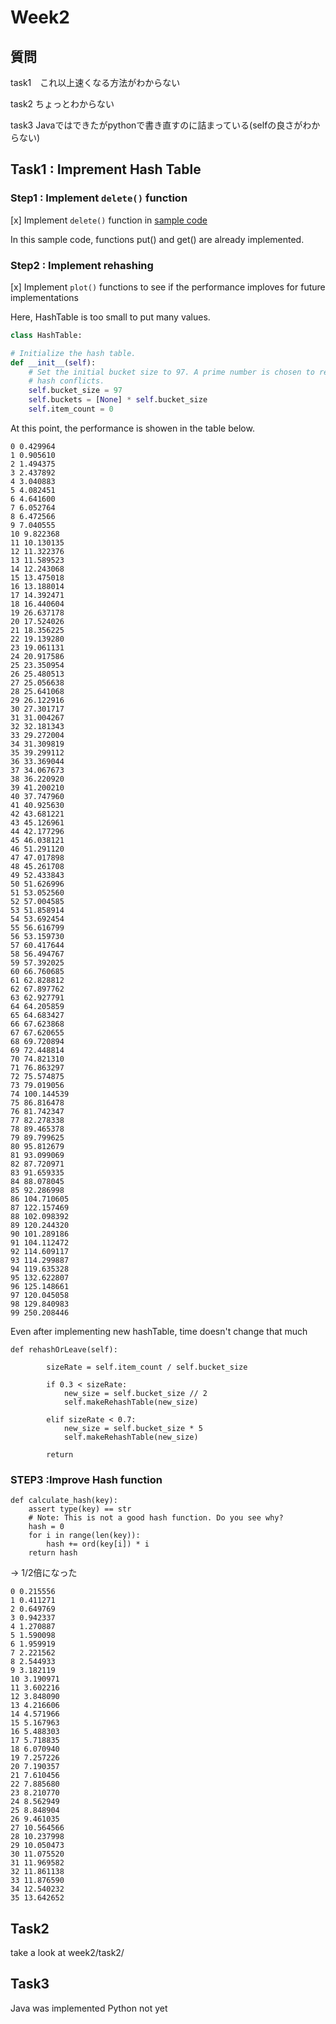 # Week2

## 質問

task1　これ以上速くなる方法がわからない

task2 ちょっとわからない

task3 Javaではできたがpythonで書き直すのに詰まっている(selfの良さがわからない)


## Task1 : Imprement Hash Table 

### Step1 : Implement `delete()` function 

[x] Implement `delete()` function in [sample code](https://github.com/xharaken/step2/blob/master/hash_table.py)

In this sample code, functions put() and get() are already implemented.


### Step2 : Implement rehashing

[x] Implement `plot()` functions to see if the performance imploves for future implementations


Here, HashTable is too small to put many values. 

```python
class HashTable:

# Initialize the hash table.
def __init__(self):
    # Set the initial bucket size to 97. A prime number is chosen to reduce
    # hash conflicts.
    self.bucket_size = 97
    self.buckets = [None] * self.bucket_size
    self.item_count = 0

```

At this point, the performance is showen in the table below.

```
0 0.429964
1 0.905610
2 1.494375
3 2.437892
4 3.040883
5 4.082451
6 4.641600
7 6.052764
8 6.472566
9 7.040555
10 9.822368
11 10.130135
12 11.322376
13 11.589523
14 12.243068
15 13.475018
16 13.188014
17 14.392471
18 16.440604
19 26.637178
20 17.524026
21 18.356225
22 19.139280
23 19.061131
24 20.917586
25 23.350954
26 25.480513
27 25.056638
28 25.641068
29 26.122916
30 27.301717
31 31.004267
32 32.181343
33 29.272004
34 31.309819
35 39.299112
36 33.369044
37 34.067673
38 36.220920
39 41.200210
40 37.747960
41 40.925630
42 43.681221
43 45.126961
44 42.177296
45 46.038121
46 51.291120
47 47.017898
48 45.261708
49 52.433843
50 51.626996
51 53.052560
52 57.004585
53 51.858914
54 53.692454
55 56.616799
56 53.159730
57 60.417644
58 56.494767
59 57.392025
60 66.760685
61 62.828812
62 67.897762
63 62.927791
64 64.205859
65 64.683427
66 67.623868
67 67.620655
68 69.720894
69 72.448814
70 74.821310
71 76.863297
72 75.574875
73 79.019056
74 100.144539
75 86.816478
76 81.742347
77 82.278338
78 89.465378
79 89.799625
80 95.812679
81 93.099069
82 87.720971
83 91.659335
84 88.078045
85 92.286998
86 104.710605
87 122.157469
88 102.098392
89 120.244320
90 101.289186
91 104.112472
92 114.609117
93 114.299887
94 119.635328
95 132.622807
96 125.148661
97 120.045058
98 129.840983
99 250.208446
```

Even after implementing new hashTable, time doesn't change that much
```
def rehashOrLeave(self):
        
        sizeRate = self.item_count / self.bucket_size
        
        if 0.3 < sizeRate:
            new_size = self.bucket_size // 2
            self.makeRehashTable(new_size)
            
        elif sizeRate < 0.7:
            new_size = self.bucket_size * 5
            self.makeRehashTable(new_size)
            
        return
```



### STEP3 :Improve Hash function



```
def calculate_hash(key):
    assert type(key) == str
    # Note: This is not a good hash function. Do you see why?
    hash = 0
    for i in range(len(key)):
        hash += ord(key[i]) * i
    return hash
```


-> 1/2倍になった

```
0 0.215556
1 0.411271
2 0.649769
3 0.942337
4 1.270887
5 1.590098
6 1.959919
7 2.221562
8 2.544933
9 3.182119
10 3.190971
11 3.602216
12 3.848090
13 4.216606
14 4.571966
15 5.167963
16 5.488303
17 5.718835
18 6.070940
19 7.257226
20 7.190357
21 7.610456
22 7.885680
23 8.210770
24 8.562949
25 8.848904
26 9.461035
27 10.564566
28 10.237998
29 10.050473
30 11.075520
31 11.969582
32 11.861138
33 11.876590
34 12.540232
35 13.642652
```



## Task2 
 
 take a look at week2/task2/


 ## Task3

 Java was implemented
 Python not yet
